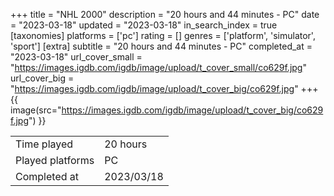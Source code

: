 +++
title = "NHL 2000"
description = "20 hours and 44 minutes - PC"
date = "2023-03-18"
updated = "2023-03-18"
in_search_index = true
[taxonomies]
platforms = ['pc']
rating = []
genres = ['platform', 'simulator', 'sport']
[extra]
subtitle = "20 hours and 44 minutes - PC"
completed_at = "2023-03-18"
url_cover_small = "https://images.igdb.com/igdb/image/upload/t_cover_small/co629f.jpg"
url_cover_big = "https://images.igdb.com/igdb/image/upload/t_cover_big/co629f.jpg"
+++
{{ image(src="https://images.igdb.com/igdb/image/upload/t_cover_big/co629f.jpg") }}

|              |            |
| ------------ | ---------- |
| Time played  | 20 hours |
| Played platforms    | PC |
| Completed at | 2023/03/18 |


